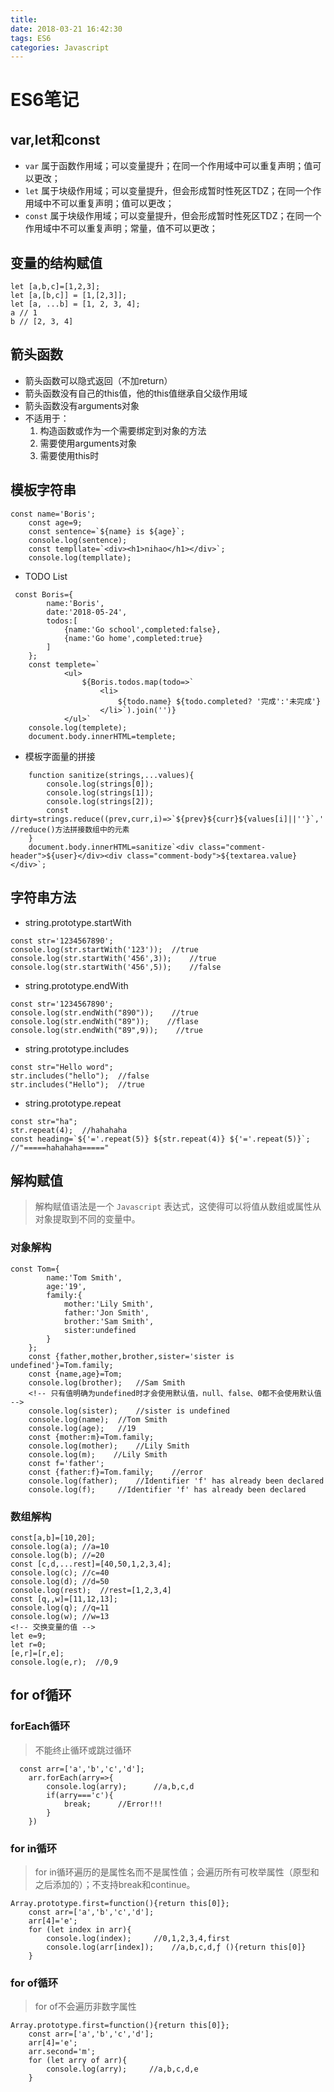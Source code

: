 ```yaml
---
title: 
date: 2018-03-21 16:42:30
tags: ES6
categories: Javascript
---
```

# ES6笔记

## var,let和const
* `var` 属于函数作用域；可以变量提升；在同一个作用域中可以重复声明；值可以更改；
* `let` 属于块级作用域；可以变量提升，但会形成暂时性死区TDZ；在同一个作用域中不可以重复声明；值可以更改；
* `const` 属于块级作用域；可以变量提升，但会形成暂时性死区TDZ；在同一个作用域中不可以重复声明；常量，值不可以更改；

## 变量的结构赋值
```
let [a,b,c]=[1,2,3];
let [a,[b,c]] = [1,[2,3]];
let [a, ...b] = [1, 2, 3, 4];
a // 1
b // [2, 3, 4]
```

## 箭头函数
* 箭头函数可以隐式返回（不加return）
* 箭头函数没有自己的this值，他的this值继承自父级作用域
* 箭头函数没有arguments对象
* 不适用于：
    1. 构造函数或作为一个需要绑定到对象的方法
    2. 需要使用arguments对象
    3. 需要使用this时

## 模板字符串

```
const name='Boris';
    const age=9;
    const sentence=`${name} is ${age}`;
    console.log(sentence);
    const templlate=`<div><h1>nihao</h1></div>`;
    console.log(templlate);
```
* TODO List
```
 const Boris={
        name:'Boris',
        date:'2018-05-24',
        todos:[
            {name:'Go school',completed:false},
            {name:'Go home',completed:true}
        ]
    };
    const templete=`
            <ul>
                ${Boris.todos.map(todo=>`
                    <li>
                        ${todo.name} ${todo.completed? '完成':'未完成'}
                    </li>`).join('')}
            </ul>`
    console.log(templete);
    document.body.innerHTML=templete;
```

* 模板字面量的拼接

```
    function sanitize(strings,...values){
        console.log(strings[0]);
        console.log(strings[1]);
        console.log(strings[2]);
        const dirty=strings.reduce((prev,curr,i)=>`${prev}${curr}${values[i]||''}`,'');     //reduce()方法拼接数组中的元素
    }
    document.body.innerHTML=sanitize`<div class="comment-header">${user}</div><div class="comment-body">${textarea.value}</div>`;
```

## 字符串方法
* string.prototype.startWith
```
const str='1234567890';
console.log(str.startWith('123'));  //true
console.log(str.startWith('456',3));    //true
console.log(str.startWith('456',5));    //false
```

* string.prototype.endWith
```
const str='1234567890';
console.log(str.endWith("890"));    //true
console.log(str.endWith("89"));    //flase
console.log(str.endWith("89",9));    //true
```

* string.prototype.includes
```
const str="Hello word";
str.includes("hello");  //false
str.includes("Hello");  //true
```

* string.prototype.repeat
```
const str="ha";
str.repeat(4);  //hahahaha
const heading=`${'='.repeat(5)} ${str.repeat(4)} ${'='.repeat(5)}`;     //"=====hahahaha====="
```

## 解构赋值
> 解构赋值语法是一个 `Javascript` 表达式，这使得可以将值从数组或属性从对象提取到不同的变量中。

### 对象解构

```
const Tom={
        name:'Tom Smith',
        age:'19',
        family:{
            mother:'Lily Smith',
            father:'Jon Smith',
            brother:'Sam Smith',
            sister:undefined
        }
    };
    const {father,mother,brother,sister='sister is undefined'}=Tom.family;
    const {name,age}=Tom;
    console.log(brother);   //Sam Smith
    <!-- 只有值明确为undefined时才会使用默认值，null、false、0都不会使用默认值 -->
    console.log(sister);    //sister is undefined
    console.log(name);  //Tom Smith
    console.log(age);   //19
    const {mother:m}=Tom.family;
    console.log(mother);    //Lily Smith
    console.log(m);    //Lily Smith
    const f='father';
    const {father:f}=Tom.family;    //error
    console.log(father);    //Identifier 'f' has already been declared
    console.log(f);     //Identifier 'f' has already been declared
```

### 数组解构

```
const[a,b]=[10,20];
console.log(a); //a=10
console.log(b); //=20
const [c,d,...rest]=[40,50,1,2,3,4];
console.log(c); //c=40
console.log(d); //d=50
console.log(rest);  //rest=[1,2,3,4]
const [q,,w]=[11,12,13];
console.log(q); //q=11
console.log(w); //w=13
<!-- 交换变量的值 -->
let e=9;
let r=0;
[e,r]=[r,e];
console.log(e,r);  //0,9
```

## for of循环
### forEach循环
> 不能终止循环或跳过循环

```
  const arr=['a','b','c','d'];
    arr.forEach(arry=>{
        console.log(arry);      //a,b,c,d
        if(arry==='c'){
            break;      //Error!!!
        }
    })
```

### for in循环
> for in循环遍历的是属性名而不是属性值；会遍历所有可枚举属性（原型和之后添加的）；不支持break和continue。

```
Array.prototype.first=function(){return this[0]};
    const arr=['a','b','c','d'];
    arr[4]='e';
    for (let index in arr){
        console.log(index);     //0,1,2,3,4,first
        console.log(arr[index]);    //a,b,c,d,ƒ (){return this[0]}
    }
```

### for of循环
> for of不会遍历非数字属性

```
Array.prototype.first=function(){return this[0]};
    const arr=['a','b','c','d'];
    arr[4]='e';
    arr.second='m';
    for (let arry of arr){
        console.log(arry);     //a,b,c,d,e
    }
```

##
##
##
##
##
##
##
##

